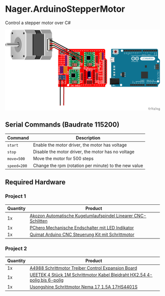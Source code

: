 # Nager.ArduinoStepperMotor
Control a stepper motor over C#



![Fritzing](doc/ConnectionDiagram.png)

## Serial Commands (Baudrate 115200)

Command | Description | 
--- | --- | 
`start` | Enable the motor driver, the motor has voltage
`stop` | Disable the motor driver, the motor has no voltage
`move=500` | Move the motor for 500 steps
`speed=200` | Change the rpm (rotation per minute) to the new value

## Required Hardware

### Project 1

Quantity | Product | 
--- | --- | 
1x | [Akozon Automatische Kugelumlaufspindel Linearer CNC-Schlitten](https://amzn.to/2uOP0eR) |
1x | [PChero Mechanische Endschalter mit LED Indikator](https://amzn.to/2UIAZh4) |
1x | [Quimat Arduino CNC Steuerung Kit mit Schrittmotor](https://amzn.to/2I4SG4M) |

### Project 2

Quantity | Product | 
--- | --- | 
1x | [A4988 Schrittmotor Treiber Control Expansion Board](https://amzn.to/2X9j6cO) |
1x | [UEETEK 4 Stück 1M Schrittmotor Kabel Bleidraht HX2.54 4-polig bis 6-polig](https://amzn.to/31w3uz7) |
1x | [Usongshine Schrittmotor Nema 17 1.5A 17HS4401S](https://amzn.to/2KO4jO8) |
